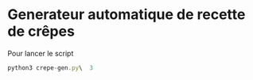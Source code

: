 Generateur automatique de recette de crêpes
===========================================

Pour lancer le script

```javascript
python3 crepe-gen.py\  3
```